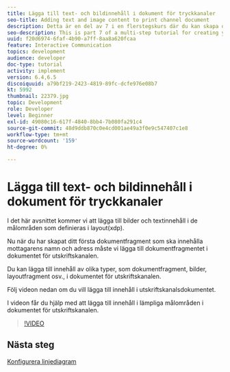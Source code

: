 ```yaml
---
title: Lägga till text- och bildinnehåll i dokument för tryckkanaler
seo-title: Adding text and image content to print channel document
description: Detta är en del av 7 i en flerstegskurs där du kan skapa ditt första interaktiva kommunikationsdokument. I det här avsnittet kommer vi att lägga till bilder och textinnehåll i de målområden som definieras i layout(xdp).
seo-description: This is part 7 of a multi-step tutorial for creating your first interactive communications document. In this part, we will add images and text content to the target areas defined in the layout(xdp).
uuid: f20d6974-6faf-4b90-a7ff-8aa8a620fcaa
feature: Interactive Communication
topics: development
audience: developer
doc-type: tutorial
activity: implement
version: 6.4,6.5
discoiquuid: a79bf219-2423-4819-89fc-dcfe976e08b7
kt: 5992
thumbnail: 22379.jpg
topic: Development
role: Developer
level: Beginner
exl-id: 49080c16-617f-4840-8bb4-7b080fa291c4
source-git-commit: 48d9ddb870c0e4cd001ae49a3f0e9c547407c1e8
workflow-type: tm+mt
source-wordcount: '159'
ht-degree: 0%

---
```


# Lägga till text- och bildinnehåll i dokument för tryckkanaler

I det här avsnittet kommer vi att lägga till bilder och textinnehåll i de målområden som definieras i layout(xdp).

Nu när du har skapat ditt första dokumentfragment som ska innehålla mottagarens namn och adress måste vi lägga till dokumentfragmentet i dokumentet för utskriftskanalen.

Du kan lägga till innehåll av olika typer, som dokumentfragment, bilder, layoutfragment osv., i dokumentet för utskriftskanalen.

Följ videon nedan om du vill lägga till innehåll i utskriftskanalsdokumentet.

I videon får du hjälp med att lägga till innehåll i lämpliga målområden i dokumentet för utskriftskanalen.

>[!VIDEO](https://video.tv.adobe.com/v/22379?quality=12&learn=on)

## Nästa steg

[Konfigurera linjediagram](./configuring-line-chart.md)
